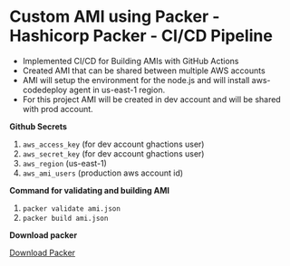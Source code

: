 # Custom AMI using Packer - Hashicorp Packer - CI/CD Pipeline

* Implemented CI/CD for Building AMIs with GitHub Actions
* Created AMI that can be shared between multiple AWS accounts
* AMI will setup the environment for the node.js and will install aws-codedeploy agent in 
  us-east-1 region.
* For this project AMI will be created in dev account and will be shared with prod account.

**Github Secrets**

1. `aws_access_key` (for dev account ghactions user)
2. `aws_secret_key`  (for dev account ghactions user)
3. `aws_region`  (us-east-1)
4. `aws_ami_users` (production aws account id)

**Command for validating and building AMI**

1. `packer validate ami.json  `  
2. `packer build ami.json`
  

**Download packer**

[Download Packer](https://www.packer.io/downloads)




